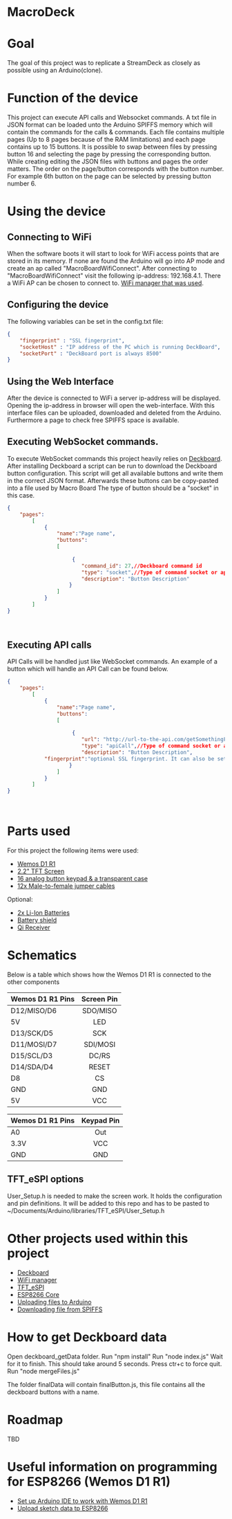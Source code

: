 # MacroDeck

# Goal
The goal of this project was to replicate a StreamDeck as closely as possible using an Arduino(clone).

# Function of the device
This project can execute API calls and Websocket commands. 
A txt file in JSON format can be loaded unto the Arduino SPIFFS memory which will contain the commands for the calls & commands.
Each file contains multiple pages (Up to 8 pages because of the RAM limitations) and each page contains up to 15 buttons.
It is possible to swap between files by pressing button 16 and selecting the page by pressing the corresponding button. 
While creating editing the JSON files with buttons and pages the order matters. The order on the page/button corresponds with the button number.
For example 6th button on the page can be selected by pressing button number 6.

# Using the device
## Connecting to WiFi
When the software boots it will start to look for WiFi access points that are stored in its memory. 
If none are found the Arduino will go into AP mode and create an ap called "MacroBoardWifiConnect".
After connecting to "MacroBoardWifiConnect" visit the following ip-address: 192.168.4.1. There a WiFi AP can be chosen to connect to. 
[WiFi manager that was used](https://github.com/tzapu/WiFiManager).

## Configuring the device
The following variables can be set in the config.txt file:

```JSON
{
	"fingerprint" : "SSL fingerprint",
	"socketHost" : "IP address of the PC which is running DeckBoard",
	"socketPort" : "DeckBoard port is always 8500"
}

```

## Using the Web Interface
After the device is connected to WiFi a server ip-address will be displayed. Opening the ip-address in browser will open the web-interface.
With this interface files can be uploaded, downloaded and deleted from the Arduino. Furthermore a page to check free SPIFFS space is available.

## Executing WebSocket commands.
To execute WebSocket commands this project heavily relies on [Deckboard](https://github.com/rivafarabi/deckboard).
After installing Deckboard a script can be run to download the Deckboard button configuration. 
This script will get all available buttons and write them in the correct JSON format. Afterwards these buttons can be copy-pasted into a file used by Macro Board The type of button should be a "socket" in this case.

```JSON
{
	"pages":
		[
			{
				"name":"Page name",
				"buttons":
				[
				
					 {
						"command_id": 27,//Deckboard command id
						"type": "socket",//Type of command socket or apiCall
						"description": "Button Description"
					}
				]
			}	
		]
}

			
```

## Executing API calls
API Calls will be handled just like WebSocket commands. An example of a button which will handle an API Call can be found below.

```JSON
{
	"pages":
		[
			{
				"name":"Page name",
				"buttons":
				[
				
					 {
						"url": "http://url-to-the-api.com/getSomethingFromAPI",// API URL
						"type": "apiCall",//Type of command socket or apiCall
						"description": "Button Description",
            "fingerprint":"optional SSL fingerprint. It can also be set globally in config.txt"
					}
				]
			}	
		]
}

			
```

# Parts used

For this project the following items were used:
- [Wemos D1 R1](https://nl.aliexpress.com/item/33059632653.html?spm=a2g0s.9042311.0.0.53b64c4do3k4Ez)
- [2.2" TFT Screen](https://nl.aliexpress.com/item/4000839144387.html?spm=a2g0s.9042311.0.0.53b64c4do3k4Ez)
- [16 analog button keypad & a transparent case](https://nl.aliexpress.com/item/32635207928.html?spm=a2g0s.9042311.0.0.53b64c4do3k4Ez)
- [12x Male-to-female jumper cables](https://nl.aliexpress.com/item/32809386721.html?spm=a2g0s.9042311.0.0.27424c4dLtiVZy)

Optional:
- [2x Li-Ion Batteries](https://nl.aliexpress.com/item/4001201474699.html?spm=a2g0s.9042311.0.0.27424c4dlxO3Ad)
- [Battery shield](https://nl.aliexpress.com/item/32969651563.html?spm=a2g0s.9042311.0.0.27424c4d52czuC)
- [Qi Receiver](https://nl.aliexpress.com/item/4001095902835.html?spm=a2g0o.productlist.0.0.321acf85pvwBQM&algo_pvid=3094d0d2-666d-4629-bd63-7b8da1760bfe&algo_expid=3094d0d2-666d-4629-bd63-7b8da1760bfe-8&btsid=2100bdec16061577051804078e10ef&ws_ab_test=searchweb0_0,searchweb201602_,searchweb201603_)

# Schematics
Below is a table which shows how the Wemos D1 R1 is connected to the other components

| Wemos D1 R1 Pins  | Screen Pin 
| ------------- |:-------------:
|D12/MISO/D6| SDO/MISO
|5V|LED 
|D13/SCK/D5|SCK
|D11/MOSI/D7|SDI/MOSI
|D15/SCL/D3|DC/RS
|D14/SDA/D4|RESET
|D8|CS
|GND|GND
|5V|VCC 

| Wemos D1 R1 Pins  | Keypad Pin 
| ------------- |:-------------:
|A0| Out
|3.3V|VCC 
|GND|GND

## TFT_eSPI options
User_Setup.h is needed to make the screen work. It holds the configuration and pin definitions. 
It will be added to this repo and has to be pasted to ~/Documents/Arduino/libraries/TFT_eSPI/User_Setup.h

# Other projects used within this project
- [Deckboard](https://github.com/rivafarabi/deckboard)
- [WiFi manager](https://github.com/tzapu/WiFiManager)
- [TFT_eSPI](https://github.com/Bodmer/TFT_eSPI)
- [ESP8266 Core](https://github.com/esp8266/Arduino)
- [Uploading files to Arduino](https://tttapa.github.io/ESP8266/Chap12%20-%20Uploading%20to%20Server.html)
- [Downloading file from SPIFFS](https://github.com/G6EJD/ESP32-8266-File-Download)

# How to get Deckboard data
Open deckboard_getData folder.
Run "npm install"
Run "node index.js"
Wait for it to finish. This should take around 5 seconds.
Press ctr+c to force quit.
Run "node mergeFiles.js"

The folder finalData will contain finalButton.js, this file contains all the deckboard buttons with a name.

# Roadmap
TBD

# Useful information on programming for ESP8266 (Wemos D1 R1)
- [Set up Arduino IDE to work with Wemos D1 R1](https://www.instructables.com/Arduino-WeMos-D1-WiFi-UNO-ESP-8266-IoT-IDE-Compati/)
- [Upload sketch data tp ESP8266](https://randomnerdtutorials.com/install-esp8266-filesystem-uploader-arduino-ide/)

